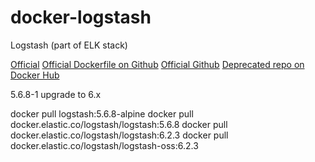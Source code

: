 # docker-logstash

Logstash (part of ELK stack)

[Official](https://www.elastic.co/guide/en/logstash/current/docker.html)
[Official Dockerfile on Github](https://github.com/elastic/logstash-docker)
[Official Github](https://github.com/elastic/logstash)
[Deprecated repo on Docker Hub](https://hub.docker.com/_/logstash/)

5.6.8-1 upgrade to 6.x

docker pull logstash:5.6.8-alpine
docker pull docker.elastic.co/logstash/logstash:5.6.8
docker pull docker.elastic.co/logstash/logstash:6.2.3
docker pull docker.elastic.co/logstash/logstash-oss:6.2.3
